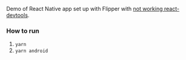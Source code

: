
Demo of React Native app set up with Flipper with [not working react-devtools](https://github.com/facebook/flipper/issues/653).

### How to run

1. `yarn`
2. `yarn android`
